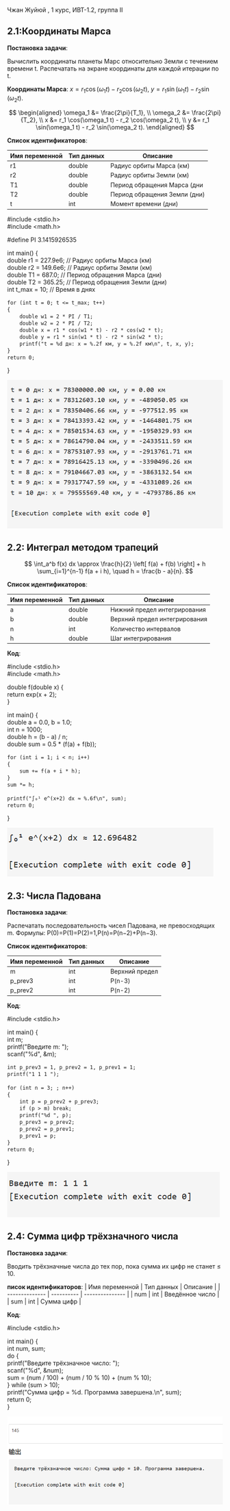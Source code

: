 Чжан Жуйюй , 1 курс, ИВТ-1.2, группа Ⅱ



## 2.1:Координаты Марса

**Постановка задачи**:

Вычислить координаты планеты Марс относительно Земли с течением времени t. 
Распечатать на экране координаты для каждой итерации по t. 

**Координаты Марса**: $x = r_1 \cos(\omega_1 t) - r_2 \cos(\omega_2 t)$, 
$y = r_1 \sin(\omega_1 t) - r_2 \sin(\omega_2 t)$.    


$$  
\begin{aligned}  
\omega_1 &= \frac{2\pi}{T_1}, \\  
\omega_2 &= \frac{2\pi}{T_2}, \\  
x &= r_1 \cos(\omega_1 t) - r_2 \cos(\omega_2 t), \\  
y &= r_1 \sin(\omega_1 t) - r_2 \sin(\omega_2 t).  
\end{aligned}  
$$  

**Список идентификаторов**:

| Имя переменной | Тип данных | Описание                     |
| -------------- | ---------- | ---------------------------- |
| r1             | double     | Радиус орбиты Марса (км)     |
| r2             | double     | Радиус орбиты Земли (км)     |
| T1             | double     | Период обращения Марса (дни  |
| T2             | double     | Период обращения Земли (дни) |
| t              | int        | Момент времени (дни)         |


#include <stdio.h>  
#include <math.h>  

#define PI 3.1415926535  

int main() 
{  
    double r1 = 227.9e6;  // Радиус орбиты Марса (км)  
    double r2 = 149.6e6; // Радиус орбиты Земли (км)  
    double T1 = 687.0;   // Период обращения Марса (дни)  
    double T2 = 365.25;  // Период обращения Земли (дни)  
    int t_max = 10;      // Время в днях  

    for (int t = 0; t <= t_max; t++) 
    {  
        double w1 = 2 * PI / T1;  
        double w2 = 2 * PI / T2;  
        double x = r1 * cos(w1 * t) - r2 * cos(w2 * t);  
        double y = r1 * sin(w1 * t) - r2 * sin(w2 * t);  
        printf("t = %d дн: x = %.2f км, y = %.2f км\n", t, x, y);  
    }  
    return 0;  
}  

![image](https://github.com/Yanxi1214/Programming---c-language/blob/Laboratory-work-I/capture_2.1.bmp)



## 2.2: Интеграл методом трапеций

$$  
\int_a^b f(x) dx \approx \frac{h}{2} \left[ f(a) + f(b) \right] + h \sum_{i=1}^{n-1} f(a + i h), \quad h = \frac{b - a}{n}.  
$$  

**Список идентификаторов**:

| Имя переменной | Тип данных | Описание                      |
| -------------- | ---------- | ----------------------------- |
| a              | double     | Нижний предел интегрирования  |
| b              | double     | Верхний предел интегрирования |
| n              | int        | Количество интервалов         |
| h              | double     | Шаг интегрирования            |

**Код**:

#include <stdio.h>  
#include <math.h>  

double f(double x) 
{  
    return exp(x + 2);  
}  

int main() 
{  
    double a = 0.0, b = 1.0;  
    int n = 1000;  
    double h = (b - a) / n;  
    double sum = 0.5 * (f(a) + f(b));  

    for (int i = 1; i < n; i++) 
    {  
        sum += f(a + i * h);  
    }  
    sum *= h;  

    printf("∫₀¹ e^(x+2) dx ≈ %.6f\n", sum);  
    return 0;  
}  

![image](https://github.com/Yanxi1214/Programming---c-language/blob/Laboratory-work-I/2.2.bmp)



##  2.3: Числа Падована

**Постановка задачи**:

Распечатать последовательность чисел Падована, не превосходящих m. Формулы:
P(0)=P(1)=P(2)=1,P(n)=P(n−2)+P(n−3).

**Список идентификаторов**:

| Имя переменной | Тип данных | Описание       |
| -------------- | ---------- | -------------- |
| m              | int        | Верхний предел |
| p_prev3        | int        | P(n-3)         |
| p_prev2        | int        | P(n-2)         |

**Код**:

#include <stdio.h>  

int main() 
{  
    int m;  
    printf("Введите m: ");  
    scanf("%d", &m);  

    int p_prev3 = 1, p_prev2 = 1, p_prev1 = 1;  
    printf("1 1 1 ");  

    for (int n = 3; ; n++) 
    {  
        int p = p_prev2 + p_prev3;  
        if (p > m) break;  
        printf("%d ", p);  
        p_prev3 = p_prev2;  
        p_prev2 = p_prev1;  
        p_prev1 = p;  
    }  
    return 0;  
}  

![image](https://github.com/Yanxi1214/Programming---c-language/blob/Laboratory-work-I/2.3.bmp)



## 2.4: Сумма цифр трёхзначного числа

**Постановка задачи**:

Вводить трёхзначные числа до тех пор, пока сумма их цифр не станет ≤ 10.

**писок идентификаторов**:
| Имя переменной | Тип данных | Описание        |
| -------------- | ---------- | --------------- |
| num            | int        | Введённое число |
| sum            | int        | Сумма цифр      |

**Код**:

#include <stdio.h>  

int main() 
{  
    int num, sum;  
    do 
    {  
        printf("Введите трёхзначное число: ");  
        scanf("%d", &num);  
        sum = (num / 100) + (num / 10 % 10) + (num % 10);  
    } while (sum > 10);  
    printf("Сумма цифр = %d. Программа завершена.\n", sum);  
    return 0;  
}  

![image](https://github.com/Yanxi1214/Programming---c-language/blob/Laboratory-work-I/2.4.bmp)
